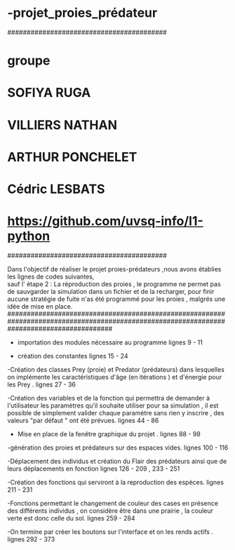 # -projet_proies_prédateur
#########################################
# groupe 
# SOFIYA RUGA 
# VILLIERS NATHAN 
# ARTHUR PONCHELET
# Cédric LESBATS 
# https://github.com/uvsq-info/l1-python


#########################################

Dans l'objectif de réaliser  le projet proies-prédateurs ,nous avons établies les lignes de codes suivantes,  
sauf l' étape 2 : La réproduction des proies , le programme ne permet pas  de sauvgarder la simulation dans un fichier et de la recharger, 
 pour finir aucune stratégie de fuite n'as été programmé pour les proies , malgrés une idée de mise en place.
 ###########################################################################################################################################
- importation des modules nécessaire au programme 
lignes 9 - 11

- création des constantes 
lignes 15 - 24
 
 -Création des classes Prey (proie) et Predator (prédateurs) dans lesquelles on implémente les caractéristiques d'âge (en itérations ) et d'énergie pour les Prey .
 lignes 27 - 36
   
   -Création des variables et de la fonction qui permettra de demander à l'utilisateur les paramètres qu'il souhaite utiliser pour sa simulation , il est possible de simplement valider chaque paramètre sans rien y inscrire , des valeurs "par défaut " ont été prévues. 
lignes 44 - 86
 
- Mise en place de la fenêtre graphique du projet .
lignes 88 - 98
  
-génération des proies et prédateurs sur des espaces vides.
lignes 100 - 116
  
  -Déplacement des individus et création du Flair des prédateurs ainsi que de leurs déplacements en fonction
 lignes 126 - 209 , 233 - 251 
 
-Création des fonctions qui serviront à la reproduction des espèces.
lignes 211 - 231
  
  -Fonctions permettant le changement de couleur des cases en présence des différents individus , on considère être dans une prairie , la couleur verte est donc celle du sol.
  lignes 259 - 284
    
-On termine par créer les boutons sur l'interface et on les rends actifs . 
lignes 292 - 373
